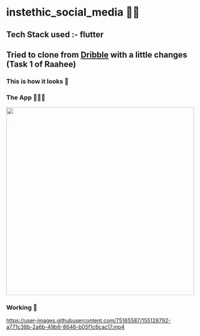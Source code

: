 # instethic_social_media 📱🌆
## Tech Stack used :- flutter

## Tried to clone from <a href="https://dribbble.com/shots/17122481-Insthetic-Social-Media-Mobile-App/attachments/12217637?mode=media"><strong>Dribble</strong></a> with a little changes (Task 1 of Raahee)

### This is how it looks 💫
<!-- ### App icon 👁️
<img src="https://user-images.githubusercontent.com/75165587/149612182-8a76fbef-dfa5-46a5-b8e8-1e3f189997a3.jpeg" width="100"> -->

### The App 🤜🔥🤛
<img src="https://user-images.githubusercontent.com/75165587/155128660-b83669f0-b7d2-45c1-a42b-f7eb3fe2ed8d.png" width="500">


### Working 🚀
https://user-images.githubusercontent.com/75165587/155128792-a771c38b-2a6b-49b6-8646-b05f1c6cac17.mp4
